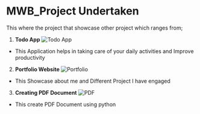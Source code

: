 # MWB_Project Undertaken
 This where the project that showcase other project which ranges from;

 1. **Todo App**
![Todo App](https://github.com/KingVik-Planet/MWB_Project/blob/main/images/1.png)
* This Application helps in taking care of your daily activities and Improve productivity


 2. **Portfolio Website**
![Portfolio](https://github.com/KingVik-Planet/MWB_Project/blob/main/images/2.png)
* This Showcase about me and Different Project I have engaged


3. **Creating PDF Document**
![PDF](https://github.com/KingVik-Planet/MWB_Project/blob/main/images/3.png)
* This create PDF Document using python